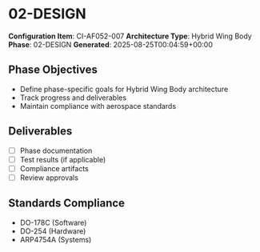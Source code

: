 # 02-DESIGN

**Configuration Item**: CI-AF052-007
**Architecture Type**: Hybrid Wing Body
**Phase**: 02-DESIGN
**Generated**: 2025-08-25T00:04:59+00:00

## Phase Objectives
- Define phase-specific goals for Hybrid Wing Body architecture
- Track progress and deliverables
- Maintain compliance with aerospace standards

## Deliverables
- [ ] Phase documentation
- [ ] Test results (if applicable)
- [ ] Compliance artifacts
- [ ] Review approvals

## Standards Compliance
- DO-178C (Software)
- DO-254 (Hardware)
- ARP4754A (Systems)
